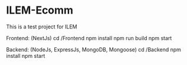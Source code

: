 # ILEM-Ecomm
This is a test project for ILEM

Frontend: (NextJs)
cd /Frontend
npm install
npm run build
npm start

Backend: (NodeJs, ExpressJs, MongoDB, Mongoose)
cd /Backend
npm install
npm start
